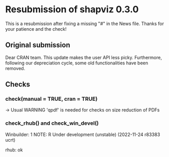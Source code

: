 # Resubmission of shapviz 0.3.0

This is a resubmission after fixing a missing "#" in the News file. Thanks for your patience and the check!

## Original submission

Dear CRAN team. This update makes the user API less picky. Furthermore, following our depreciation cycle, some old functionalities have been removed.

## Checks

### check(manual = TRUE, cran = TRUE) 

-> Usual WARNING
   'qpdf' is needed for checks on size reduction of PDFs

### check_rhub() and check_win_devel()

Winbuilder: 1 NOTE: R Under development (unstable) (2022-11-24 r83383 ucrt)

rhub: ok
